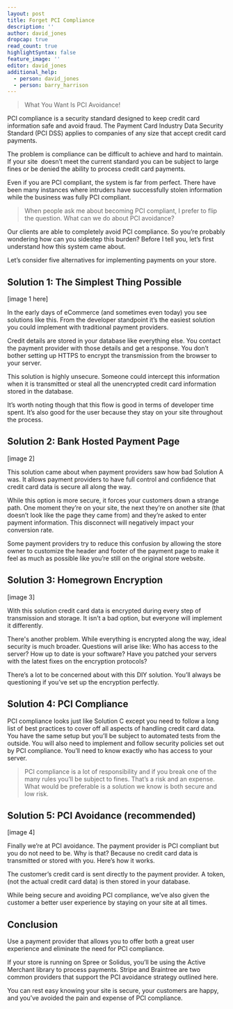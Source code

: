 ```yaml
---
layout: post
title: Forget PCI Compliance
description: ''
author: david_jones
dropcap: true
read_count: true
highlightSyntax: false
feature_image: ''
editor: david_jones
additional_help:
  - person: david_jones
  - person: barry_harrison
---
```


> What You Want Is PCI Avoidance!

PCI compliance is a security standard designed to keep credit card information safe and avoid fraud. The Payment Card Industry Data Security Standard (PCI DSS) applies to companies of any size that accept credit card payments.

The problem is compliance can be difficult to achieve and hard to maintain. If your site &nbsp;doesn’t meet the current standard you can be subject to large fines or be denied the ability to process credit card payments.

Even if you are PCI compliant, the system is far from perfect. There have been many instances where intruders have successfully stolen information while the business was fully PCI compliant.

> When people ask me about becoming PCI compliant, I prefer to flip the question. What can we do about PCI avoidance?

Our clients are able to completely avoid PCI compliance. So you’re probably wondering how can you sidestep this burden? Before I tell you, let’s first understand how this system came about.

Let’s consider five alternatives for implementing payments on your store.

## Solution 1: The Simplest Thing Possible

[image 1 here]

In the early days of eCommerce (and sometimes even today) you see solutions like this. From the developer standpoint it’s the easiest solution you could implement with traditional payment providers.

Credit details are stored in your database like everything else. You contact the payment provider with those details and get a response. You don’t bother setting up HTTPS to encrypt the transmission from the browser to your server.

This solution is highly unsecure. Someone could intercept this information when it is transmitted or steal all the unencrypted credit card information stored in the database.

It’s worth noting though that this flow is good in terms of developer time spent. It’s also good for the user because they stay on your site throughout the process.

## Solution 2: Bank Hosted Payment Page

[image 2]

This solution came about when payment providers saw how bad Solution A was. It allows payment providers to have full control and confidence that credit card data is secure all along the way.

While this option is more secure, it forces your customers down a strange path. One moment they’re on your site, the next they’re on another site (that doesn’t look like the page they came from) and they’re asked to enter payment information. This disconnect will negatively impact your conversion rate.

Some payment providers try to reduce this confusion by allowing the store owner to customize the header and footer of the payment page to make it feel as much as possible like you’re still on the original store website.

## Solution 3: Homegrown Encryption

[image 3]

With this solution credit card data is encrypted during every step of transmission and storage. It isn’t a bad option, but everyone will implement it differently.

There's another problem. While everything is encrypted along the way, ideal security is much broader. Questions will arise like: Who has access to the server? How up to date is your software? Have you patched your servers with the latest fixes on the encryption protocols?

There’s a lot to be concerned about with this DIY solution. You’ll always be questioning if you’ve set up the encryption perfectly.

## Solution 4: PCI Compliance

PCI compliance looks just like Solution C except you need to follow a long list of best practices to cover off all aspects of handling credit card data. You have the same setup but you’ll be subject to automated tests from the outside. You will also need to implement and follow security policies set out by PCI compliance. You’ll need to know exactly who has access to your server.

> PCI compliance is a lot of responsibility and if you break one of the many rules you’ll be subject to fines. That’s a risk and an expense. What would be preferable is a solution we know is both secure and low risk.

## Solution 5: PCI Avoidance (recommended)

[image 4]

Finally we’re at PCI avoidance. The payment provider is PCI compliant but you do not need to be. Why is that? Because no credit card data is transmitted or stored with you. Here’s how it works.

The customer’s credit card is sent directly to the payment provider. A token, (not the actual credit card data) is then stored in your database.

While being secure and avoiding PCI compliance, we’ve also given the customer a better user experience by staying on your site at all times.

## Conclusion

Use a payment provider that allows you to offer both a great user experience and eliminate the need for PCI compliance.

If your store is running on Spree or Solidus, you’ll be using the Active Merchant library to process payments. Stripe and Braintree are two common providers that support the PCI avoidance strategy outlined here.

You can rest easy knowing your site is secure, your customers are happy, and you’ve avoided the pain and expense of PCI compliance.

&nbsp;

&nbsp;